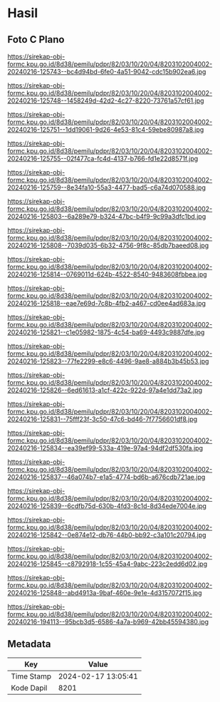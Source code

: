 # Hasil

## Foto C Plano

https://sirekap-obj-formc.kpu.go.id/8d38/pemilu/pdpr/82/03/10/20/04/8203102004002-20240216-125743--bc4d94bd-6fe0-4a51-9042-cdc15b902ea6.jpg

https://sirekap-obj-formc.kpu.go.id/8d38/pemilu/pdpr/82/03/10/20/04/8203102004002-20240216-125748--1458249d-42d2-4c27-8220-73761a57cf61.jpg

https://sirekap-obj-formc.kpu.go.id/8d38/pemilu/pdpr/82/03/10/20/04/8203102004002-20240216-125751--1dd19061-9d26-4e53-81c4-59ebe80987a8.jpg

https://sirekap-obj-formc.kpu.go.id/8d38/pemilu/pdpr/82/03/10/20/04/8203102004002-20240216-125755--02f477ca-fc4d-4137-b766-fd1e22d8571f.jpg

https://sirekap-obj-formc.kpu.go.id/8d38/pemilu/pdpr/82/03/10/20/04/8203102004002-20240216-125759--8e34fa10-55a3-4477-bad5-c6a74d070588.jpg

https://sirekap-obj-formc.kpu.go.id/8d38/pemilu/pdpr/82/03/10/20/04/8203102004002-20240216-125803--6a289e79-b324-47bc-b4f9-9c99a3dfc1bd.jpg

https://sirekap-obj-formc.kpu.go.id/8d38/pemilu/pdpr/82/03/10/20/04/8203102004002-20240216-125808--7039d035-6b32-4756-9f8c-85db7baeed08.jpg

https://sirekap-obj-formc.kpu.go.id/8d38/pemilu/pdpr/82/03/10/20/04/8203102004002-20240216-125814--0769011d-624b-4522-8540-9483608fbbea.jpg

https://sirekap-obj-formc.kpu.go.id/8d38/pemilu/pdpr/82/03/10/20/04/8203102004002-20240216-125818--eae7e69d-7c8b-4fb2-a467-cd0ee4ad683a.jpg

https://sirekap-obj-formc.kpu.go.id/8d38/pemilu/pdpr/82/03/10/20/04/8203102004002-20240216-125821--c1e05982-1875-4c54-ba69-4493c9887dfe.jpg

https://sirekap-obj-formc.kpu.go.id/8d38/pemilu/pdpr/82/03/10/20/04/8203102004002-20240216-125823--77fe2299-e8c6-4496-9ae8-a884b3b45b53.jpg

https://sirekap-obj-formc.kpu.go.id/8d38/pemilu/pdpr/82/03/10/20/04/8203102004002-20240216-125826--6ed61613-a1cf-422c-922d-97a4e1dd73a2.jpg

https://sirekap-obj-formc.kpu.go.id/8d38/pemilu/pdpr/82/03/10/20/04/8203102004002-20240216-125831--75fff23f-3c50-47c6-bd46-7f7756601df8.jpg

https://sirekap-obj-formc.kpu.go.id/8d38/pemilu/pdpr/82/03/10/20/04/8203102004002-20240216-125834--ea39ef99-533a-419e-97a4-94df2df530fa.jpg

https://sirekap-obj-formc.kpu.go.id/8d38/pemilu/pdpr/82/03/10/20/04/8203102004002-20240216-125837--46a074b7-e1a5-4774-bd6b-a676cdb721ae.jpg

https://sirekap-obj-formc.kpu.go.id/8d38/pemilu/pdpr/82/03/10/20/04/8203102004002-20240216-125839--6cdfb75d-630b-4fd3-8c1d-8d34ede7004e.jpg

https://sirekap-obj-formc.kpu.go.id/8d38/pemilu/pdpr/82/03/10/20/04/8203102004002-20240216-125842--0e874e12-db76-44b0-bb92-c3a101c20794.jpg

https://sirekap-obj-formc.kpu.go.id/8d38/pemilu/pdpr/82/03/10/20/04/8203102004002-20240216-125845--c8792918-1c55-45a4-9abc-223c2edd6d02.jpg

https://sirekap-obj-formc.kpu.go.id/8d38/pemilu/pdpr/82/03/10/20/04/8203102004002-20240216-125848--abd4913a-9baf-460e-9e1e-4d3157072f15.jpg

https://sirekap-obj-formc.kpu.go.id/8d38/pemilu/pdpr/82/03/10/20/04/8203102004002-20240216-194113--95bcb3d5-6586-4a7a-b969-42bb45594380.jpg


## Metadata

| Key        | Value               |
| ---------- | ------------------- |
| Time Stamp | 2024-02-17 13:05:41 |
| Kode Dapil | 8201                |



